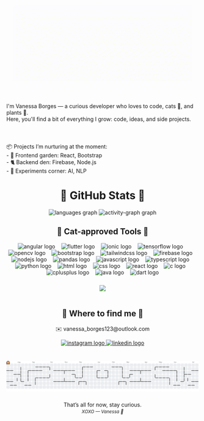 <br clear="both">

<div align="center">
  <img height="200" src="./capa.gif" />
</div>

###

<br clear="both">

<p align="left">
  I'm Vanessa Borges — a curious developer who loves to code, cats 🐾, and plants 🌱.  
  <br>
  Here, you'll find a bit of everything I grow: code, ideas, and side projects.
</p>

###

<br clear="both">

<p align="left">
  📦 Projects I’m nurturing at the moment:<br>
  - 🌿 Frontend garden: React, Bootstrap<br>
  - 🐈 Backend den: Firebase, Node.js<br>
  - 🧠 Experiments corner: AI, NLP
</p>

###

<h1 align="center">🌿 GitHub Stats 🌿</h1>

<div align="center">
  <img src="https://github-readme-stats.vercel.app/api/top-langs?username=vborgex&locale=en&hide_title=true&layout=compact&card_width=320&langs_count=6&theme=graywhite&hide_border=true" height="130" alt="languages graph"  />
  <img src="https://github-readme-activity-graph.vercel.app/graph?username=vborgex&theme=github-dark&area=true&hide_border=true&bg_color=ffffff&color=without&title_color=ffffff&line=000000&area_color=f34b7d&point=without&radius=10&hide_title=true&custom_title=Activity%20Graph" height="130" alt="activity-graph graph"  />
</div>

###

<h2 align="center">🐾 Cat-approved Tools 🐾</h2>

<div align="center">
  <img src="https://cdn.simpleicons.org/angular/DD0031" height="30" alt="angular logo" />
  <img width="8" />
  <img src="https://cdn.simpleicons.org/flutter/02569B" height="30" alt="flutter logo" />
  <img width="8" />
  <img src="https://cdn.simpleicons.org/ionic/3880FF" height="30" alt="ionic logo" />
  <img width="8" />
  <img src="https://cdn.simpleicons.org/tensorflow/FF6F00" height="30" alt="tensorflow logo" />
  <img width="8" />
  <img src="https://cdn.simpleicons.org/opencv/5C3EE8" height="30" alt="opencv logo" />
  <img width="8" />
  <img src="https://cdn.simpleicons.org/bootstrap/7952B3" height="30" alt="bootstrap logo" />
  <img width="8" />
  <img src="https://cdn.simpleicons.org/tailwindcss/06B6D4" height="30" alt="tailwindcss logo" />
  <img width="8" />
  <img src="https://cdn.simpleicons.org/firebase/FFCA28" height="30" alt="firebase logo" />
  <img width="8" />
  <img src="https://cdn.jsdelivr.net/gh/devicons/devicon/icons/nodejs/nodejs-original.svg" height="30" alt="nodejs logo" />
  <img width="8" />
  <img src="https://cdn.simpleicons.org/pandas/150458" height="30" alt="pandas logo" />
  <img width="8" />
  <img src="https://cdn.jsdelivr.net/gh/devicons/devicon/icons/javascript/javascript-original.svg" height="30" alt="javascript logo" />
  <img width="8" />
  <img src="https://cdn.jsdelivr.net/gh/devicons/devicon/icons/typescript/typescript-original.svg" height="30" alt="typescript logo" />
  <img width="8" />
  <img src="https://cdn.simpleicons.org/python/3776AB" height="30" alt="python logo" />
  <img width="8" />
  <img src="https://skillicons.dev/icons?i=html" height="30" alt="html logo" />
  <img width="8" />
  <img src="https://skillicons.dev/icons?i=css" height="30" alt="css logo" />
  <img width="8" />
  <img src="https://cdn.simpleicons.org/react/61DAFB" height="30" alt="react logo" />
  <img width="8" />
  <img src="https://skillicons.dev/icons?i=c" height="30" alt="c logo" />
  <img width="8" />
  <img src="https://skillicons.dev/icons?i=cpp" height="30" alt="cplusplus logo" />
  <img width="8" />
  <img src="https://cdn.jsdelivr.net/gh/devicons/devicon/icons/java/java-original.svg" height="30" alt="java logo" />
  <img width="8" />
  <img src="https://cdn.jsdelivr.net/gh/devicons/devicon/icons/dart/dart-original.svg" height="30" alt="dart logo" />
</div>

###

<div align="center">
  <img align="center" height="200" src="https://media4.giphy.com/media/v1.Y2lkPTc5MGI3NjExY2NzZDV3d255MnI0ZWp5cTQ4M2c0NmQ5ZGRoOTFuZHY1MmV6c2hiMSZlcD12MV9pbnRlcm5hbF9naWZfYnlfaWQmY3Q9Zw/3oKIPnAiaMCws8nOsE/giphy.gif" />
</div>

<br clear="both">

###

<h2 align="center">📮 Where to find me 📮</h2>
<p align="center">✉️ vanessa_borges123@outlook.com</p>
<div align="center">
  <a href="https://www.instagram.com/vaneborgex/" target="_blank">
    <img src="https://raw.githubusercontent.com/maurodesouza/profile-readme-generator/master/src/assets/icons/social/instagram/default.svg" width="47" height="35" alt="instagram logo" />
  </a>
  <a href="https://www.linkedin.com/in/vanessaborgescc" target="_blank">
    <img src="https://raw.githubusercontent.com/maurodesouza/profile-readme-generator/master/src/assets/icons/social/linkedin/default.svg" width="47" height="35" alt="linkedin logo" />
  </a>
</div>



###

<br clear="both">

<picture>
  <source media="(prefers-color-scheme: dark)" srcset="https://raw.githubusercontent.com/vborgex/vborgex/output/pacman-contribution-graph-dark.svg">
  <source media="(prefers-color-scheme: light)" srcset="https://raw.githubusercontent.com/vborgex/vborgex/output/pacman-contribution-graph.svg">
  <img alt="pacman contribution graph" src="https://raw.githubusercontent.com/vborgex/vborgex/output/pacman-contribution-graph.svg">
</picture>




###
<p align="center">
  That’s all for now, stay curious.
  <small><i><br>XOXO — Vanessa 🖤</i></small>
</p>

###
